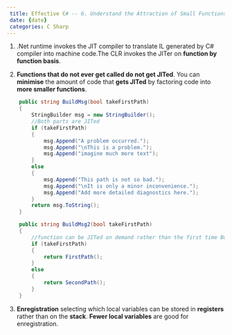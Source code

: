 ```yaml
---
 title: Effective C# -- 6. Understand the Attraction of Small Functions
 date: {date}
 categories: C Sharp
---
```


1. .Net runtime invokes the JIT compiler to translate IL generated by C# compiler into machine code.The CLR invokes the JITer on __function by function basis__.

2. __Functions that do not ever get called do not get JITed__. You can __minimise__ the amount of code that __gets JITed__ by factoring code into __more smaller functions__.
<!-- more -->
```cs
    public string BuildMsg(bool takeFirstPath)
    {
        StringBuilder msg = new StringBuilder();
        //Both parts are JITed
        if (takeFirstPath)
        {
            msg.Append("A problem occurred.");
            msg.Append("\nThis is a problem.");
            msg.Append("imagine much more text");
        }
        else
        {
            msg.Append("This path is not so bad.");
            msg.Append("\nIt is only a minor inconvenience.");
            msg.Append("Add more detailed diagnostics here.");
        }
        return msg.ToString();
    }

    public string BuildMsg2(bool takeFirstPath)
    {
        //function can be JITed on demand rather than the first time BuildMsg is called
        if (takeFirstPath)
        {
            return FirstPath();
        }
        else
        {
            return SecondPath();
        }
    }
```

3. __Enregistration__ selecting which local variables can be stored in __registers__ rather than on the __stack__. __Fewer local variables__ are good for enregistration.